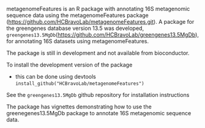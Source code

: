 metagenomeFeatures is an R package with annotating 16S metagenomic sequence data using the metagenomeFeatures package (https://github.com/HCBravoLab/metagenomeFeatures.git). A package for the greengenes database version 13.5 was developed, `greengenes13.5MgDb`(https://github.com/HCBravoLab/greengenes13.5MgDb), for annotating 16S datasets using metagenomeFeatures.    

The package is still in development and not available from bioconductor.

To install the development version of the package
* this can be done using devtools `install_github("HCBravoLab/metagenomeFeatures")`  

See the `greengenes13.5MgDb` github repository for installation instructions

The package has vignettes demonstrating how to use the greenegenes13.5MgDb package to annotate 16S metagenomic sequence data.
